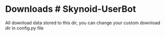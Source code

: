 # Downloads	# Skynoid-UserBot
All download data stored to this dir, you can change your custom download dir in config.py file
